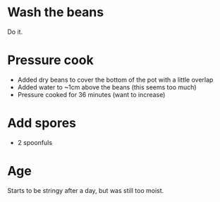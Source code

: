 # Wash the beans
Do it.
# Pressure cook
* Added dry beans to cover the bottom of the pot with a little overlap
* Added water to ~1cm above the beans (this seems too much)
* Pressure cooked for 36 minutes (want to increase)
# Add spores
* 2 spoonfuls
# Age
Starts to be stringy after a day, but was still too moist.

